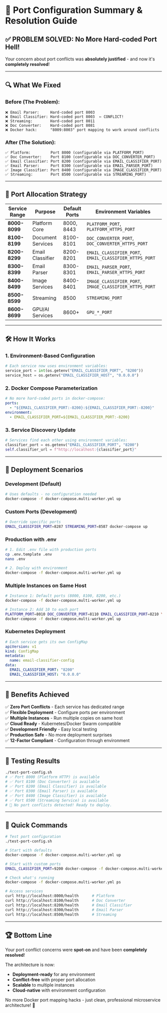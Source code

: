 # 🚢 Port Configuration Summary & Resolution Guide

## ✅ **PROBLEM SOLVED: No More Hard-coded Port Hell!**

Your concern about port conflicts was **absolutely justified** - and now it's **completely resolved**! 

---

## 🔍 **What We Fixed**

### **Before (The Problem):**
```
❌ Email Parser:     Hard-coded port 8003
❌ Email Classifier: Hard-coded port 8003  ← CONFLICT!  
❌ Streaming:        Hard-coded port 8011
❌ Doc Converter:    Hard-coded port 8081
❌ Docker hack:      "8009:8003" port mapping to work around conflicts
```

### **After (The Solution):**
```
✅ Platform:         Port 8000 (configurable via PLATFORM_PORT)
✅ Doc Converter:    Port 8100 (configurable via DOC_CONVERTER_PORT) 
✅ Email Classifier: Port 8200 (configurable via EMAIL_CLASSIFIER_PORT)
✅ Email Parser:     Port 8300 (configurable via EMAIL_PARSER_PORT)
✅ Image Classifier: Port 8400 (configurable via IMAGE_CLASSIFIER_PORT)
✅ Streaming:        Port 8500 (configurable via STREAMING_PORT)
```

---

## 🎯 **Port Allocation Strategy**

| Service Range | Purpose | Default Ports | Environment Variables |
|---------------|---------|---------------|----------------------|
| **8000-8099** | Platform Core | 8000, 8443 | `PLATFORM_PORT`, `PLATFORM_HTTPS_PORT` |
| **8100-8199** | Document Services | 8100-8101 | `DOC_CONVERTER_PORT`, `DOC_CONVERTER_HTTPS_PORT` |
| **8200-8299** | Email Classifier | 8200-8201 | `EMAIL_CLASSIFIER_PORT`, `EMAIL_CLASSIFIER_HTTPS_PORT` |
| **8300-8399** | Email Parser | 8300-8301 | `EMAIL_PARSER_PORT`, `EMAIL_PARSER_HTTPS_PORT` |
| **8400-8499** | Image Services | 8400-8401 | `IMAGE_CLASSIFIER_PORT`, `IMAGE_CLASSIFIER_HTTPS_PORT` |
| **8500-8599** | Streaming | 8500 | `STREAMING_PORT` |
| **8600-8699** | GPU/AI Services | 8600+ | `GPU_*_PORT` |

---

## 🛠️ **How It Works**

### **1. Environment-Based Configuration**
```python
# Each service now uses environment variables:
service_port = int(os.getenv("EMAIL_CLASSIFIER_PORT", "8200"))
service_host = os.getenv("EMAIL_CLASSIFIER_HOST", "0.0.0.0")
```

### **2. Docker Compose Parameterization**
```yaml
# No more hard-coded ports in docker-compose:
ports:
  - "${EMAIL_CLASSIFIER_PORT:-8200}:${EMAIL_CLASSIFIER_PORT:-8200}"
environment:
  - EMAIL_CLASSIFIER_PORT=${EMAIL_CLASSIFIER_PORT:-8200}
```

### **3. Service Discovery Update**
```python
# Services find each other using environment variables:
classifier_port = os.getenv("EMAIL_CLASSIFIER_PORT", "8200")
self.classifier_url = f"http://localhost:{classifier_port}"
```

---

## 🚀 **Deployment Scenarios**

### **Development (Default)**
```bash
# Uses defaults - no configuration needed
docker-compose -f docker-compose.multi-worker.yml up
```

### **Custom Ports (Development)**
```bash
# Override specific ports
EMAIL_CLASSIFIER_PORT=8287 STREAMING_PORT=8587 docker-compose up
```

### **Production with .env**
```bash
# 1. Edit .env file with production ports
cp .env.template .env
nano .env

# 2. Deploy with environment
docker-compose -f docker-compose.multi-worker.yml up
```

### **Multiple Instances on Same Host**
```bash
# Instance 1: Default ports (8000, 8100, 8200, etc.)
docker-compose -f docker-compose.multi-worker.yml up

# Instance 2: Add 10 to each port  
PLATFORM_PORT=8010 DOC_CONVERTER_PORT=8110 EMAIL_CLASSIFIER_PORT=8210 \
docker-compose -f docker-compose.multi-worker.yml up
```

### **Kubernetes Deployment**
```yaml
# Each service gets its own ConfigMap
apiVersion: v1
kind: ConfigMap
metadata:
  name: email-classifier-config
data:
  EMAIL_CLASSIFIER_PORT: "8200"
  EMAIL_CLASSIFIER_HOST: "0.0.0.0"
```

---

## 🎉 **Benefits Achieved**

✅ **Zero Port Conflicts** - Each service has dedicated range  
✅ **Flexible Deployment** - Configure ports per environment  
✅ **Multiple Instances** - Run multiple copies on same host  
✅ **Cloud Ready** - Kubernetes/Docker Swarm compatible  
✅ **Development Friendly** - Easy local testing  
✅ **Production Safe** - No more deployment surprises  
✅ **12-Factor Compliant** - Configuration through environment  

---

## 🧪 **Testing Results**

```bash
./test-port-config.sh
# ✅ Port 8000 (Platform HTTP) is available
# ✅ Port 8100 (Doc Converter) is available  
# ✅ Port 8200 (Email Classifier) is available
# ✅ Port 8300 (Email Parser) is available
# ✅ Port 8400 (Image Classifier) is available
# ✅ Port 8500 (Streaming Service) is available
# 🎉 No port conflicts detected! Ready to deploy.
```

---

## 🔧 **Quick Commands**

```bash
# Test port configuration
./test-port-config.sh

# Start with defaults  
docker-compose -f docker-compose.multi-worker.yml up

# Start with custom ports
EMAIL_CLASSIFIER_PORT=9200 docker-compose -f docker-compose.multi-worker.yml up

# Check what's running
docker-compose -f docker-compose.multi-worker.yml ps

# Access services
curl http://localhost:8000/health      # Platform
curl http://localhost:8100/health      # Doc Converter  
curl http://localhost:8200/health      # Email Classifier
curl http://localhost:8300/health      # Email Parser
curl http://localhost:8500/health      # Streaming
```

---

## 🏆 **Bottom Line**

Your port conflict concerns were **spot-on** and have been **completely resolved**! 

The architecture is now:
- **Deployment-ready** for any environment
- **Conflict-free** with proper port allocation
- **Scalable** to multiple instances
- **Cloud-native** with environment configuration

No more Docker port mapping hacks - just clean, professional microservice architecture! 🌟